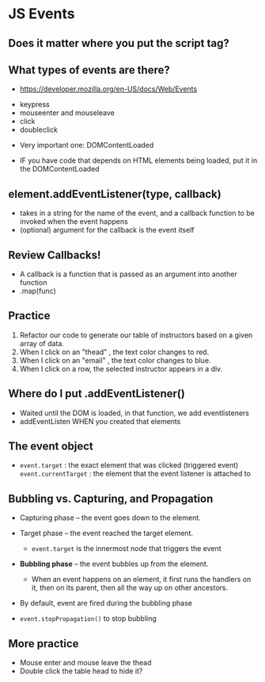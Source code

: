 # JS Events

## Does it matter where you put the script tag?

## What types of events are there?
* https://developer.mozilla.org/en-US/docs/Web/Events
- keypress 
- mouseenter and mouseleave
- click 
- doubleclick

* Very important one: DOMContentLoaded
- IF you have code that depends on HTML elements being loaded, put it in the DOMContentLoaded

## element.addEventListener(type, callback)
- takes in a string for the name of the event, and a callback function to be invoked when the event happens
- (optional) argument for the callback is the event itself

## Review Callbacks!
- A callback is a function that is passed as an argument into another function
- .map(func)

## Practice
1. Refactor our code to generate our table of instructors based on a given array of data.
2. When I click on an "thead" <td>, the text color changes to red.
3. When I click on an "email" <td>, the text color changes to blue.
4. When I click on a row, the selected instructor appears in a div.


## Where do I put .addEventListener()
- Waited until the DOM is loaded, in that function, we add eventlisteners
- addEventListen WHEN you created that elements


## The event object
- `event.target` : the exact element that was clicked (triggered event)
`event.currentTarget` : the element that the event listener is attached to

## Bubbling vs. Capturing, and Propagation
- Capturing phase – the event goes down to the element.
- Target phase – the event reached the target element.
  * `event.target` is the innermost node that triggers the event
- **Bubbling phase** – the event bubbles up from the element.
  * When an event happens on an element, it first runs the handlers on it, then on its parent, then all the way up on other ancestors.

- By default, event are fired during the bubbling phase
- `event.stopPropagation()` to stop bubbling

## More practice 
- Mouse enter and mouse leave the thead
- Double click the table head to hide it?